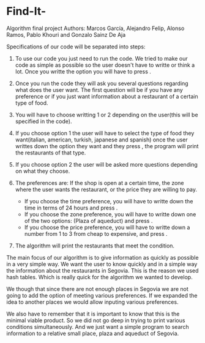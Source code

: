 # Find-It-
Algorithm final project 
Authors: Marcos García, Alejandro Felip, Alonso Ramos, Pablo Khouri and Gonzalo Sainz De Aja

Specifications of our code will be separated into steps:

1. To use our code you just need to run the code. We tried to make our code as simple as possible so the user doesn't have to writte or think a lot. Once you writte the option you will have to press <enter>.

2. Once you run the code they will ask you several questions regarding what does the user want. The first question will be if you have any preference or if you just want information about a restaurant of a certain type of food.

3. You will have to choose writting 1 or 2 depending on the user(this will be specified in the code). 

4. If you choose option 1 the user will have to select the type of food they want(italian, american, turkish, japanese and spanish) once the user writtes down the option they want and they press <enter>, the program will print the restaurants of that type.

5. If you choose option 2 the user will be asked more questions depending on what they choose.

6. The preferences are: If the shop is open at a certain time, the zone where the user wants the restaurant, or the price they are willing to pay. 
    - If you choose the time preference, you will have to writte down the time in terms of 24 hours and press <enter>.
    - If you choose the zone preference, you will have to writte down one of the two options: (Plaza of aqueduct) and press <enter>.
    - If you choose the price preference, you will have to writte down a number from 1 to 3 from cheap to expensive, and press <enter>.

7. The algorithm will print the restaurants that meet the condition.

The main focus of our algorithm is to give information as quickly as possible in a very simple way. We want the user to know quickly and in a simple way the information about the restaurants in Segovia. This is the reason we used hash tables. Which is really quick for the algorithm we wanted to develop.


We though that since there are not enough places in Segovia we are not going to add the option of meeting various preferences. If we expanded the idea to another places we would allow inputing various preferences.



We also have to remember that it is important to know that this is the minimal viable product. So we did not go deep in trying to print various conditions simultaneously. And we just want a simple program to search information to a relative small place, plaza and aqueduct of Segovia.
